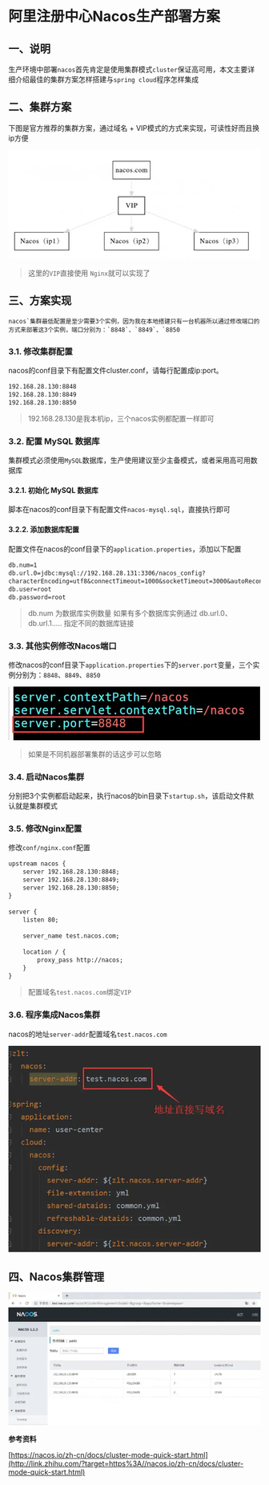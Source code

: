 # 阿里注册中心Nacos生产部署方案



## 一、说明

生产环境中部署`nacos`首先肯定是使用集群模式`cluster`保证高可用，本文主要详细介绍最佳的集群方案怎样搭建与`spring cloud`程序怎样集成



## 二、集群方案

下图是官方推荐的集群方案，通过域名 + VIP模式的方式来实现，可读性好而且换ip方便

![img](阿里注册中心Nacos生产部署方案.assets/v2-9635cdafb13acc32dc61bf9576d94ec7_1440w.webp)





> 这里的`VIP`直接使用 `Nginx`就可以实现了



## 三、方案实现

```
nacos`集群最低配置是至少需要3个实例，因为我在本地搭建只有一台机器所以通过修改端口的方式来部署这3个实例，端口分别为：`8848`、`8849`、`8850
```



### 3.1. 修改集群配置

nacos的conf目录下有配置文件cluster.conf，请每行配置成ip:port。

```text
192.168.28.130:8848
192.168.28.130:8849
192.168.28.130:8850
```

> 192.168.28.130是我本机ip，三个nacos实例都配置一样即可



### 3.2. 配置 MySQL 数据库

集群模式必须使用`MySQL`数据库，生产使用建议至少主备模式，或者采用高可用数据库



#### 3.2.1. 初始化 MySQL 数据库

脚本在nacos的conf目录下有配置文件`nacos-mysql.sql`，直接执行即可



#### 3.2.2. 添加数据库配置

配置文件在nacos的conf目录下的`application.properties`，添加以下配置

```text
db.num=1
db.url.0=jdbc:mysql://192.168.28.131:3306/nacos_config?characterEncoding=utf8&connectTimeout=1000&socketTimeout=3000&autoReconnect=true
db.user=root
db.password=root
```

> db.num 为数据库实例数量
> 如果有多个数据库实例通过 db.url.0、db.url.1..... 指定不同的数据库链接 



### 3.3. 其他实例修改Nacos端口

修改nacos的conf目录下`application.properties`下的`server.port`变量，三个实例分别为：`8848`、`8849`、`8850`

![img](阿里注册中心Nacos生产部署方案.assets/v2-1a17c69dc6e2ea4c135bcf263851c813_1440w.webp)

> 如果是不同机器部署集群的话这步可以忽略 



### 3.4. 启动Nacos集群

分别把3个实例都启动起来，执行nacos的bin目录下`startup.sh`，该启动文件默认就是集群模式



### 3.5. 修改Nginx配置

修改`conf/nginx.conf`配置

```text
upstream nacos {
    server 192.168.28.130:8848;
    server 192.168.28.130:8849;
    server 192.168.28.130:8850;
}

server {
    listen 80;

    server_name test.nacos.com;

    location / {
        proxy_pass http://nacos;
    }
}
```

> 配置域名`test.nacos.com`绑定`VIP` 



### 3.6. 程序集成Nacos集群

nacos的地址`server-addr`配置域名`test.nacos.com`

![img](阿里注册中心Nacos生产部署方案.assets/v2-e9161e437d3f8d18752ca2b42c274cb3_1440w.webp)





## 四、Nacos集群管理

![img](阿里注册中心Nacos生产部署方案.assets/v2-9ec472534f8936b9a6e70a6a18e155ef_1440w.webp)



**参考资料**

[https://nacos.io/zh-cn/docs/cluster-mode-quick-start.html](http://link.zhihu.com/?target=https%3A//nacos.io/zh-cn/docs/cluster-mode-quick-start.html) 

